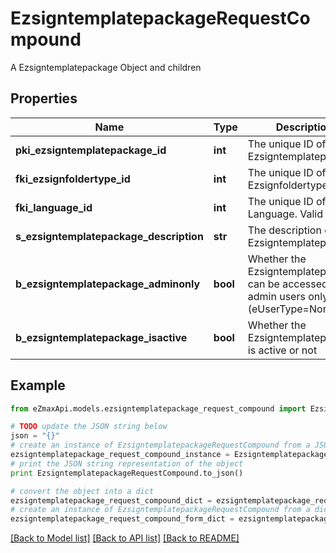 # EzsigntemplatepackageRequestCompound

A Ezsigntemplatepackage Object and children

## Properties

Name | Type | Description | Notes
------------ | ------------- | ------------- | -------------
**pki_ezsigntemplatepackage_id** | **int** | The unique ID of the Ezsigntemplatepackage | [optional] 
**fki_ezsignfoldertype_id** | **int** | The unique ID of the Ezsignfoldertype. | 
**fki_language_id** | **int** | The unique ID of the Language.  Valid values:  |Value|Description| |-|-| |1|French| |2|English| | 
**s_ezsigntemplatepackage_description** | **str** | The description of the Ezsigntemplatepackage | 
**b_ezsigntemplatepackage_adminonly** | **bool** | Whether the Ezsigntemplatepackage can be accessed by admin users only (eUserType&#x3D;Normal) | 
**b_ezsigntemplatepackage_isactive** | **bool** | Whether the Ezsigntemplatepackage is active or not | 

## Example

```python
from eZmaxApi.models.ezsigntemplatepackage_request_compound import EzsigntemplatepackageRequestCompound

# TODO update the JSON string below
json = "{}"
# create an instance of EzsigntemplatepackageRequestCompound from a JSON string
ezsigntemplatepackage_request_compound_instance = EzsigntemplatepackageRequestCompound.from_json(json)
# print the JSON string representation of the object
print EzsigntemplatepackageRequestCompound.to_json()

# convert the object into a dict
ezsigntemplatepackage_request_compound_dict = ezsigntemplatepackage_request_compound_instance.to_dict()
# create an instance of EzsigntemplatepackageRequestCompound from a dict
ezsigntemplatepackage_request_compound_form_dict = ezsigntemplatepackage_request_compound.from_dict(ezsigntemplatepackage_request_compound_dict)
```
[[Back to Model list]](../README.md#documentation-for-models) [[Back to API list]](../README.md#documentation-for-api-endpoints) [[Back to README]](../README.md)


